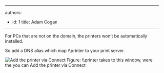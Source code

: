 

---
authors:
  - id: 1
    title: Adam Cogan
---




<span class='intro'> <p>For PCs that are not on the domain, the printers won’t be automatically installed.</p>
<p>So add a DNS alias which map \\printer to your print server.</p>
 </span>

<img src="/ITAndNetworking/RulesToBetterWindowsServers/PublishingImages/add-printer-via-connect.jpg" alt="Add the printer via Connect" class="ms-rteCustom-ImageArea" />
<span class="ms-rteCustom-FigureNormal">Figure&#58; \\printer takes to this window, were the you can Add the printer via Connect</span>


